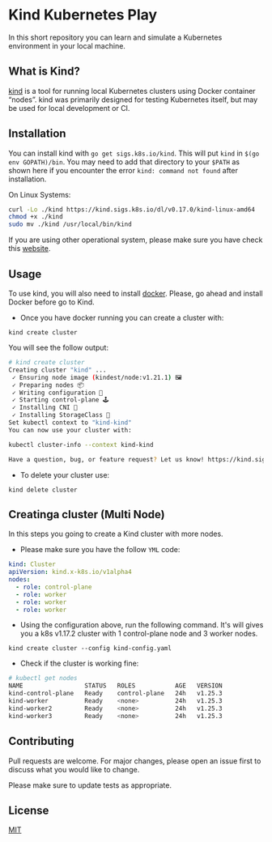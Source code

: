# Kind Kubernetes Play

In this short repository you can learn and simulate a Kubernetes environment in your local machine.

## What is Kind?
[kind](https://kind.sigs.k8s.io/) is a tool for running local Kubernetes clusters using Docker container “nodes”. kind was primarily designed for testing Kubernetes itself, but may be used for local development or CI.

## Installation
You can install kind with `go get sigs.k8s.io/kind`. This will put `kind` in `$(go env GOPATH)/bin`. You may need to add that directory to your `$PATH` as shown here if you encounter the error `kind: command not found` after installation.

On Linux Systems:

```bash
curl -Lo ./kind https://kind.sigs.k8s.io/dl/v0.17.0/kind-linux-amd64
chmod +x ./kind
sudo mv ./kind /usr/local/bin/kind
```

If you are using other operational system, please make sure you have check this [website](https://kind.sigs.k8s.io/docs/user/quick-start).

## Usage
To use kind, you will also need to install [docker](https://github.com/amaurybsouza/devops-cheatsheet/blob/main/docker-cheatsheet.md). Please, go ahead and install Docker before go to Kind.

- Once you have docker running you can create a cluster with:

`kind create cluster`

You will see the follow output:

```bash
# kind create cluster
Creating cluster "kind" ...
 ✓ Ensuring node image (kindest/node:v1.21.1) 🖼
 ✓ Preparing nodes 📦
 ✓ Writing configuration 📜
 ✓ Starting control-plane 🕹️
 ✓ Installing CNI 🔌
 ✓ Installing StorageClass 💾
Set kubectl context to "kind-kind"
You can now use your cluster with:

kubectl cluster-info --context kind-kind

Have a question, bug, or feature request? Let us know! https://kind.sigs.k8s.io/#community 🙂
```

- To delete your cluster use:

`kind delete cluster`

## Creatinga cluster (Multi Node)
In this steps you going to create a Kind cluster with more nodes.

- Please make sure you have the follow `YML` code:

```yml
kind: Cluster
apiVersion: kind.x-k8s.io/v1alpha4
nodes:
  - role: control-plane
  - role: worker
  - role: worker
  - role: worker
```
- Using the configuration above, run the following command.  It's will gives you a k8s v1.17.2 cluster with 1 control-plane node and 3 worker nodes.

`kind create cluster --config kind-config.yaml`

- Check if the cluster is working fine:

```bash
# kubectl get nodes
NAME                 STATUS   ROLES           AGE   VERSION
kind-control-plane   Ready    control-plane   24h   v1.25.3
kind-worker          Ready    <none>          24h   v1.25.3
kind-worker2         Ready    <none>          24h   v1.25.3
kind-worker3         Ready    <none>          24h   v1.25.3
```

## Contributing
Pull requests are welcome. For major changes, please open an issue first to discuss what you would like to change.

Please make sure to update tests as appropriate.

## License
[MIT](https://choosealicense.com/licenses/mit/)